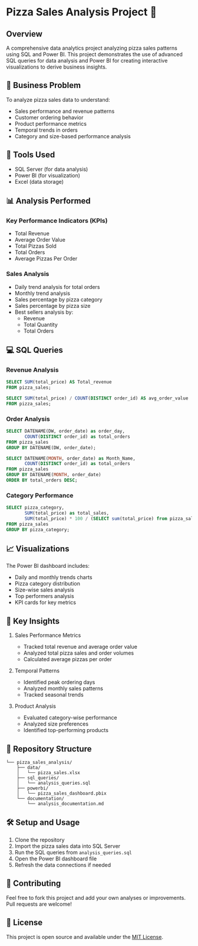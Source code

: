 # Pizza Sales Analysis Project 🍕

## Overview
A comprehensive data analytics project analyzing pizza sales patterns using SQL and Power BI. This project demonstrates the use of advanced SQL queries for data analysis and Power BI for creating interactive visualizations to derive business insights.

## 🎯 Business Problem
To analyze pizza sales data to understand:
- Sales performance and revenue patterns
- Customer ordering behavior
- Product performance metrics
- Temporal trends in orders
- Category and size-based performance analysis

## 🔧 Tools Used
- SQL Server (for data analysis)
- Power BI (for visualization)
- Excel (data storage)

## 📊 Analysis Performed

### Key Performance Indicators (KPIs)
- Total Revenue
- Average Order Value
- Total Pizzas Sold
- Total Orders
- Average Pizzas Per Order

### Sales Analysis
- Daily trend analysis for total orders
- Monthly trend analysis
- Sales percentage by pizza category
- Sales percentage by pizza size
- Best sellers analysis by:
  - Revenue
  - Total Quantity
  - Total Orders

## 💻 SQL Queries

### Revenue Analysis
```sql
SELECT SUM(total_price) AS Total_revenue 
FROM pizza_sales;

SELECT SUM(total_price) / COUNT(DISTINCT order_id) AS avg_order_value 
FROM pizza_sales;
```

### Order Analysis
```sql
SELECT DATENAME(DW, order_date) as order_day, 
       COUNT(DISTINCT order_id) as total_orders
FROM pizza_sales
GROUP BY DATENAME(DW, order_date);

SELECT DATENAME(MONTH, order_date) as Month_Name, 
       COUNT(DISTINCT order_id) as total_orders
FROM pizza_sales
GROUP BY DATENAME(MONTH, order_date) 
ORDER BY total_orders DESC;
```

### Category Performance
```sql
SELECT pizza_category, 
       SUM(total_price) as total_sales, 
       SUM(total_price) * 100 / (SELECT sum(total_price) from pizza_sales) AS PCT
FROM pizza_sales
GROUP BY pizza_category;
```

## 📈 Visualizations
The Power BI dashboard includes:
- Daily and monthly trends charts
- Pizza category distribution
- Size-wise sales analysis
- Top performers analysis
- KPI cards for key metrics

## 🚀 Key Insights
1. Sales Performance Metrics
   - Tracked total revenue and average order value
   - Analyzed total pizza sales and order volumes
   - Calculated average pizzas per order

2. Temporal Patterns
   - Identified peak ordering days
   - Analyzed monthly sales patterns
   - Tracked seasonal trends

3. Product Analysis
   - Evaluated category-wise performance
   - Analyzed size preferences
   - Identified top-performing products

## 📁 Repository Structure
```
└── pizza_sales_analysis/
    ├── data/
    │   └── pizza_sales.xlsx
    ├── sql_queries/
    │   └── analysis_queries.sql
    ├── powerbi/
    │   └── pizza_sales_dashboard.pbix
    └── documentation/
        └── analysis_documentation.md
```

## 🛠️ Setup and Usage
1. Clone the repository
2. Import the pizza sales data into SQL Server
3. Run the SQL queries from `analysis_queries.sql`
4. Open the Power BI dashboard file
5. Refresh the data connections if needed

## 🤝 Contributing
Feel free to fork this project and add your own analyses or improvements. Pull requests are welcome!

## 📝 License
This project is open source and available under the [MIT License](LICENSE).
